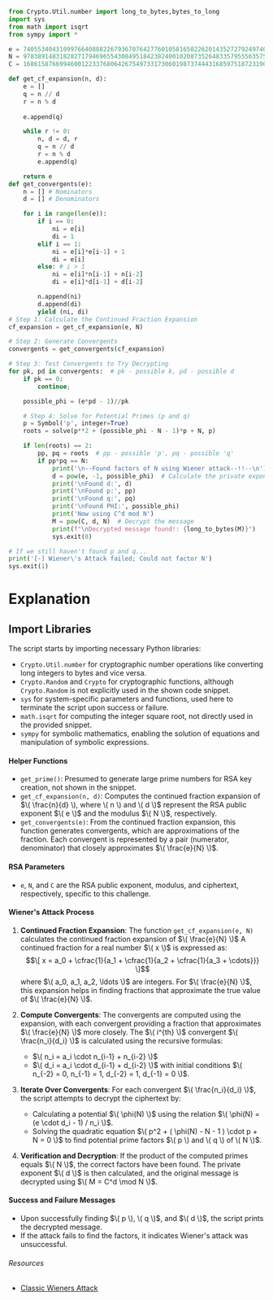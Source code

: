 ```python
from Crypto.Util.number import long_to_bytes,bytes_to_long
import sys
from math import isqrt
from sympy import *

e = 74055340431099766408882267936707642776010581650226201435272792497407293550292032013365925471952817567082880719598406769094568979789928119562145914243280878464502052173375594901651274318376175184252526143746832711593099473243252199500624302661789011938943589291504715025871829888318478230201298680279927185733
N = 97838914831828271794696554308495184238240010208735264833579555635753067640434614260046620044873849882180913747606655702840215394750887109650142301939794552635889224306341701134323183224147183747372000979247618403209966043006121584995372147645237890163928903207087981410772075930324948247238594610177554797321
C = 16861587669946001223376806426754973317306019873744431685975187231903035170674446121012586442191625287148010783417525587119378816364236506893049174859369649958165190503787679501681754293043786718562966424512787855312521596063364606668169962695198065691250458367098623875931167644186298697657888093564424546097

def get_cf_expansion(n, d):
    e = []
    q = n // d
    r = n % d
    
    e.append(q)

    while r != 0:
        n, d = d, r           
        q = n // d
        r = n % d
        e.append(q)

    return e
def get_convergents(e):
    n = [] # Nominators
    d = [] # Denominators

    for i in range(len(e)):
        if i == 0:
            ni = e[i]
            di = 1
        elif i == 1:
            ni = e[i]*e[i-1] + 1
            di = e[i]
        else: # i > 1 
            ni = e[i]*n[i-1] + n[i-2]
            di = e[i]*d[i-1] + d[i-2]

        n.append(ni)
        d.append(di)
        yield (ni, di)
# Step 1: Calculate the Continued Fraction Expansion
cf_expansion = get_cf_expansion(e, N)

# Step 2: Generate Convergents
convergents = get_convergents(cf_expansion)

# Step 3: Test Convergents to Try Decrypting
for pk, pd in convergents:  # pk - possible k, pd - possible d
    if pk == 0:
        continue;

    possible_phi = (e*pd - 1)//pk

    # Step 4: Solve for Potential Primes (p and q) 
    p = Symbol('p', integer=True)
    roots = solve(p**2 + (possible_phi - N - 1)*p + N, p)  

    if len(roots) == 2:
        pp, pq = roots  # pp - possible 'p', pq - possible 'q'
        if pp*pq == N:
            print('\n--Found factors of N using Wiener attack--!!--\n')
            d = pow(e, -1, possible_phi)  # Calculate the private exponent 'd'
            print('\nFound d:', d)
            print('\nFound p:', pp)
            print('\nFound q:', pq)
            print('\nFound PHI:', possible_phi)
            print('Now using C^d mod N')
            M = pow(C, d, N)  # Decrypt the message
            print(f"\nDecrypted message found!: {long_to_bytes(M)}")  
            sys.exit(0)  

# If we still haven't found p and q...
print('[-] Wiener\'s Attack failed; Could not factor N')
sys.exit(1) 
```


# Explanation
## Import Libraries
The script starts by importing necessary Python libraries:
- `Crypto.Util.number` for cryptographic number operations like converting long integers to bytes and vice versa.
- `Crypto.Random` and `Crypto` for cryptographic functions, although `Crypto.Random` is not explicitly used in the shown code snippet.
- `sys` for system-specific parameters and functions, used here to terminate the script upon success or failure.
- `math.isqrt` for computing the integer square root, not directly used in the provided snippet.
- `sympy` for symbolic mathematics, enabling the solution of equations and manipulation of symbolic expressions.

#### Helper Functions
- `get_prime()`: Presumed to generate large prime numbers for RSA key creation, not shown in the snippet.
- `get_cf_expansion(n, d)`: Computes the continued fraction expansion of $\( \frac{n}{d} \), where \( n \) and \( d \)$ represent the RSA public exponent $\( e \)$ and the modulus $\( N \)$, respectively.
- `get_convergents(e)`: From the continued fraction expansion, this function generates convergents, which are approximations of the fraction. Each convergent is represented by a pair (numerator, denominator) that closely approximates $\( \frac{e}{N} \)$.

#### RSA Parameters
- `e`, `N`, and `C` are the RSA public exponent, modulus, and ciphertext, respectively, specific to this challenge.

#### Wiener's Attack Process
1. **Continued Fraction Expansion**: The function `get_cf_expansion(e, N)` calculates the continued fraction expansion of $\( \frac{e}{N} \)$ A continued fraction for a real number $\( x \)$ is expressed as:
   $$\[
   x = a_0 + \cfrac{1}{a_1 + \cfrac{1}{a_2 + \cfrac{1}{a_3 + \cdots}}}
   \]$$
   where $\( a_0, a_1, a_2, \ldots \)$ are integers. For $\( \frac{e}{N} \)$, this expansion helps in finding fractions that approximate the true value of $\( \frac{e}{N} \)$.

2. **Compute Convergents**: The convergents are computed using the expansion, with each convergent providing a fraction that approximates $\( \frac{e}{N} \)$ more closely. The $\( i^{th} \)$ convergent $\( \frac{n_i}{d_i} \)$ is calculated using the recursive formulas:
   - $\( n_i = a_i \cdot n_{i-1} + n_{i-2} \)$
   - $\( d_i = a_i \cdot d_{i-1} + d_{i-2} \)$
   with initial conditions $\( n_{-2} = 0, n_{-1} = 1, d_{-2} = 1, d_{-1} = 0 \)$.

3. **Iterate Over Convergents**: For each convergent $\( \frac{n_i}{d_i} \)$, the script attempts to decrypt the ciphertext by:
   - Calculating a potential $\( \phi(N) \)$ using the relation $\( \phi(N) = (e \cdot d_i - 1) / n_i \)$.
   - Solving the quadratic equation $\( p^2 + ( \phi(N) - N - 1 ) \cdot p + N = 0 \)$ to find potential prime factors $\( p \) and \( q \) of \( N \)$.

4. **Verification and Decryption**: If the product of the computed primes equals $\( N \)$, the correct factors have been found. The private exponent $\( d \)$ is then calculated, and the original message is decrypted using $\( M = C^d \mod N \)$.

#### Success and Failure Messages
- Upon successfully finding $\( p \), \( q \)$, and $\( d \)$, the script prints the decrypted message.
- If the attack fails to find the factors, it indicates Wiener's attack was unsuccessful.

###### Resources
- [Classic Wieners Attack](https://sagi.io/crypto-classics-wieners-rsa-attack/)
